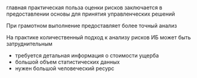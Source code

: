 главная практическая польза оценки рисков заключается в предоставлении основы для принятия управленческих решений

При грамотном выполнение предоставляет более точный анализ

На практике количественный подход к анализу рисков ИБ может быть затруднительным
- требуется детальная информация о стоимости ущерба
- большой объем статистических данных
- нужен большой человеческий ресурс